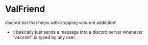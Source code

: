 # ValFriend
discord bot that helps with stopping valorant addiction!

- it basically just sends a message into a discord server whenever "valorant" is typed by any user.
